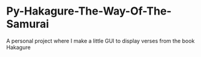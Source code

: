 # Py-Hakagure-The-Way-Of-The-Samurai
A personal project where I make a little GUI to display verses from the book Hakagure
